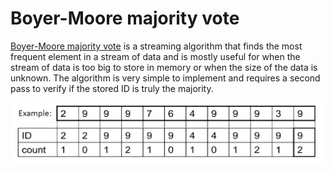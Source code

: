 # Boyer-Moore majority vote
[Boyer-Moore majority vote](https://en.wikipedia.org/wiki/Boyer%E2%80%93Moore_majority_vote_algorithm)
is a streaming algorithm that finds the most frequent element in a stream of data
and is mostly useful for when the stream of data is too big to store in memory or when the size of the data is
unknown. The algorithm is very simple to implement and requires a second pass to verify if the stored ID 
is truly the majority.

![Boyer-Moore example](booyer-moore.png)
